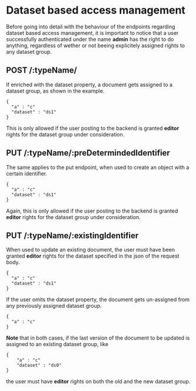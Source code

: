 # Dataset based access management

Before going into detail with the behaviour of the endpoints regarding
dataset based access management, it is important to notice that a user 
successfully authenticated under the name **admin** has the right to 
do anything, regardless of wether or not beeing explicitely assigned 
rights to any dataset group.

## POST /:typeName/

If enriched with the dataset property, a document gets
assigned to a dataset group, as shown in the example.

```
{
  "a" : "c" 
  "dataset" : "ds1"
}
```

This is only allowed if the user posting to the backend is 
granted **editor** rights for the dataset group under consideration.

## PUT /:typeName/:preDetermindedIdentifier

The same applies to the put endpoint, when used to create an object with
a certain identifier.

```
{
  "a" : "c" 
  "dataset" : "ds1"
}
```

Again, this is only allowed if the user posting to the backend is 
granted **editor** rights for the dataset group under consideration.

## PUT /:typeName/:existingIdentifier

When used to update an existing document, the user must have been granted
**editor** rights for the dataset specified in the json of the request body.

```
{
  "a" : "c" 
  "dataset" : "ds1"
}
```

If the user omits the dataset property, the document gets un-assigned from any previously
assigned dataset group.

```
{
  "a" : "c" 
}
```

**Note** that in both cases, if the last version of the document to be updated
is assigned to an existing dataset group, like
 
```
{
    "a" : "c" 
    "dataset" : "ds0"
}
```
 
 the user must have **editor** rights on both the old and the new dataset group.


